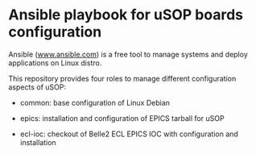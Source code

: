 # Ansible playbook for uSOP boards configuration

Ansible (www.ansible.com) is a free tool to manage systems and deploy applications on Linux distro.

This repository provides four roles to manage different configuration aspects of uSOP:

- common: base configuration of Linux Debian

- epics: installation and configuration of EPICS tarball for uSOP

- ecl-ioc: checkout of Belle2 ECL EPICS IOC with configuration and installation
